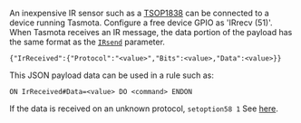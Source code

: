 An inexpensive IR sensor such as a [TSOP1838](https://hobbyking.com/en_us/keyes-tsop1838-infra-red-37-9khz-receiver-for-arduino.html) can be connected to a device running Tasmota. Configure a free device GPIO as 'IRrecv (51)'. When Tasmota receives an IR message, the data portion of the payload has the same format as the [`IRsend`](Commands#irsend) parameter.

    {"IrReceived":{"Protocol":"<value>","Bits":<value>,"Data":<value>}}

This JSON payload data can be used in a rule such as:

    ON IrReceived#Data=<value> DO <command> ENDON

If the data is received on an unknown protocol, `setoption58 1`  See [here](https://github.com/arendst/Tasmota/issues/2116#issuecomment-440716483).
